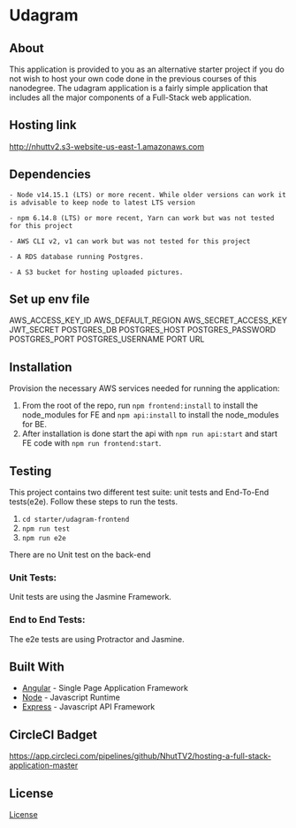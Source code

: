 # Udagram

## About

This application is provided to you as an alternative starter project if you do not wish to host your own code done in the previous courses of this nanodegree. The udagram application is a fairly simple application that includes all the major components of a Full-Stack web application.

## Hosting link

http://nhuttv2.s3-website-us-east-1.amazonaws.com

## Dependencies

```
- Node v14.15.1 (LTS) or more recent. While older versions can work it is advisable to keep node to latest LTS version

- npm 6.14.8 (LTS) or more recent, Yarn can work but was not tested for this project

- AWS CLI v2, v1 can work but was not tested for this project

- A RDS database running Postgres.

- A S3 bucket for hosting uploaded pictures.

```

## Set up env file

AWS_ACCESS_KEY_ID
AWS_DEFAULT_REGION
AWS_SECRET_ACCESS_KEY
JWT_SECRET
POSTGRES_DB
POSTGRES_HOST
POSTGRES_PASSWORD
POSTGRES_PORT
POSTGRES_USERNAME
PORT
URL

## Installation

Provision the necessary AWS services needed for running the application:

1. From the root of the repo, run `npm frontend:install` to install the node_modules for FE and `npm api:install` to install the node_modules for BE.
2. After installation is done start the api with `npm run api:start` and start FE code with `npm run frontend:start`.

## Testing

This project contains two different test suite: unit tests and End-To-End tests(e2e). Follow these steps to run the tests.

1. `cd starter/udagram-frontend`
1. `npm run test`
1. `npm run e2e`

There are no Unit test on the back-end

### Unit Tests:

Unit tests are using the Jasmine Framework.

### End to End Tests:

The e2e tests are using Protractor and Jasmine.

## Built With

- [Angular](https://angular.io/) - Single Page Application Framework
- [Node](https://nodejs.org) - Javascript Runtime
- [Express](https://expressjs.com/) - Javascript API Framework

## CircleCI Badget

https://app.circleci.com/pipelines/github/NhutTV2/hosting-a-full-stack-application-master

## License

[License](LICENSE.txt)